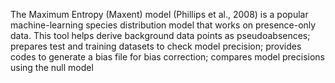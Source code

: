 The Maximum Entropy (Maxent) model (Phillips et al., 2008) is a popular machine-learning species distribution model that works on presence-only data.
This tool helps derive background data points as pseudoabsences;
prepares test and training datasets to check model precision;
provides codes to generate a bias file for bias correction;
compares model precisions using the null model
